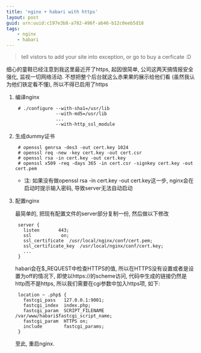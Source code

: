 ```yaml
---
title: 'nginx + habari with https'
layout: post
guid: urn:uuid:c197e3b8-a782-496f-ab46-b12c0eeb5d18
tags:
    - nginx
    - habari
---
```


> tell vistors to add your site into exception, or go to buy a cerficate :D

细心的童鞋已经注意到我这里最近开了https, 起因很简单, 公司这两天搞情报安全强化, 监视一切网络活动. 不想把整个后台就这么赤果果的展示给他们看 (虽然我认为他们铁定看不懂), 所以不得已启用了https

1. 编译nginx

        # ./configure --with-sha1=/usr/lib 
                      --with-md5=/usr/lib 
                      ...
                      --with-http_ssl_module

2. 生成dummy证书

        # openssl genrsa -des3 -out cert.key 1024
        # openssl req -new -key cert.key -out cert.csr
        # openssl rsa -in cert.key -out cert.key
        # openssl x509 -req -days 365 -in cert.csr -signkey cert.key -out cert.pem

    * 注: 如果没有做openssl rsa -in cert.key -out cert.key这一步, nginx会在启动时提示输入密码, 导致server无法自动启动

3. 配置nginx

    最简单的, 把现有配置文件的server部分复制一份, 然后做以下修改

        server {
          listen       443;
          ssl           on;
          ssl_certificate  /usr/local/nginx/conf/cert.pem;
          ssl_certificate_key  /usr/local/nginx/conf/cert.key;
          ...
        }

    habari会在$_REQUEST中检查HTTPS的值, 所以在HTTPS没有设置或者是设置为off的情况下, 即使以https://的scheme访问, 代码中生成的链接仍然是http而不是https, 所以我们需要在cgi参数中加入https项, 如下:


        location ~ .php$ {
          fastcgi_pass   127.0.0.1:9001;
          fastcgi_index  index.php;
          fastcgi_param  SCRIPT_FILENAME  /var/www/habari$fastcgi_script_name;
          fastcgi_param  HTTPS on;
          include        fastcgi_params;
        }

    至此, 重启nginx.


